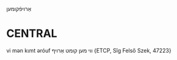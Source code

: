 אַרויפֿקומען

CENTRAL
========

vi mən kɩmt əróuf ווי מען קומט אַרויף {ETCP, Sîg Felső Szek, 47223}
